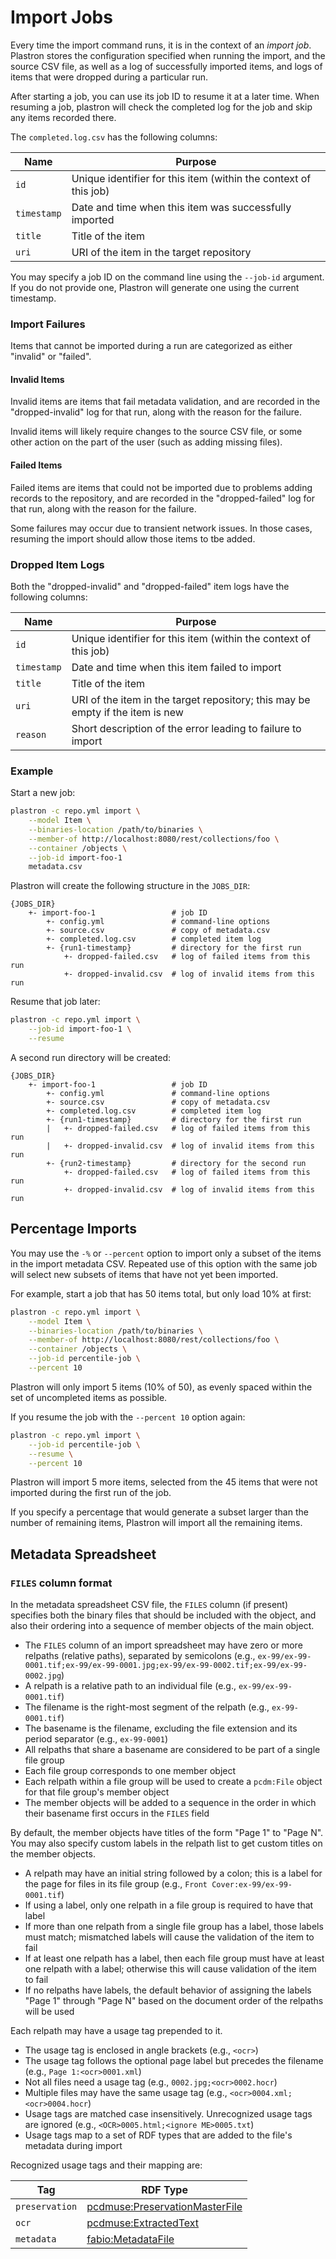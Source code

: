 # Import Jobs

Every time the import command runs, it is in the context of an _import job_. 
Plastron stores the configuration specified when running the import, and 
the source CSV file, as well as a log of successfully imported items, and 
logs of items that were dropped during a particular run.

After starting a job, you can use its job ID to resume it at a later time. When
resuming a job, plastron will check the completed log for the job and skip any
items recorded there.

The `completed.log.csv` has the following columns:

| Name        | Purpose                                                          |
|-------------|------------------------------------------------------------------|
| `id`        | Unique identifier for this item (within the context of this job) |
| `timestamp` | Date and time when this item was successfully imported           |
| `title`     | Title of the item                                                |
| `uri`       | URI of the item in the target repository                         |

You may specify a job ID on the command line using the `--job-id` argument. If
you do not provide one, Plastron will generate one using the current timestamp.

### Import Failures

Items that cannot be imported during a run are categorized as either
"invalid" or "failed".

#### Invalid Items

Invalid items are items that fail metadata validation, and are recorded in
the "dropped-invalid" log for that run, along with the reason for the failure.

Invalid items will likely require changes to the source CSV file, or some other
action on the part of the user (such as adding missing files).

#### Failed Items

Failed items are items that could not be imported due to problems adding
records to the repository, and are recorded in the "dropped-failed" log for that
run, along with the reason for the failure.

Some failures may occur due to transient network issues. In those cases,
resuming the import should allow those items to tbe added.

### Dropped Item Logs

Both the "dropped-invalid" and "dropped-failed" item logs have the following
columns:

| Name        | Purpose                                                                        |
|-------------|--------------------------------------------------------------------------------|
| `id`        | Unique identifier for this item (within the context of this job)               |
| `timestamp` | Date and time when this item failed to import                                  |
| `title`     | Title of the item                                                              |
| `uri`       | URI of the item in the target repository; this may be empty if the item is new |
| `reason`    | Short description of the error leading to failure to import                    |

### Example

Start a new job:

```bash
plastron -c repo.yml import \
    --model Item \
    --binaries-location /path/to/binaries \
    --member-of http://localhost:8080/rest/collections/foo \
    --container /objects \
    --job-id import-foo-1
    metadata.csv
```

Plastron will create the following structure in the `JOBS_DIR`:

```
{JOBS_DIR}
    +- import-foo-1                 # job ID
        +- config.yml               # command-line options
        +- source.csv               # copy of metadata.csv
        +- completed.log.csv        # completed item log
        +- {run1-timestamp}         # directory for the first run
            +- dropped-failed.csv   # log of failed items from this run
            +- dropped-invalid.csv  # log of invalid items from this run
```

Resume that job later:

```bash
plastron -c repo.yml import \
    --job-id import-foo-1 \
    --resume
```

A second run directory will be created:

```
{JOBS_DIR}
    +- import-foo-1                 # job ID
        +- config.yml               # command-line options
        +- source.csv               # copy of metadata.csv
        +- completed.log.csv        # completed item log
        +- {run1-timestamp}         # directory for the first run
        |   +- dropped-failed.csv   # log of failed items from this run
        |   +- dropped-invalid.csv  # log of invalid items from this run
        +- {run2-timestamp}         # directory for the second run
            +- dropped-failed.csv   # log of failed items from this run
            +- dropped-invalid.csv  # log of invalid items from this run
```

## Percentage Imports

You may use the `-%` or `--percent` option to import only a subset of the items
in the import metadata CSV. Repeated use of this option with the same job will
select new subsets of items that have not yet been imported.

For example, start a job that has 50 items total, but only load 10% at first:

```bash
plastron -c repo.yml import \
    --model Item \
    --binaries-location /path/to/binaries \
    --member-of http://localhost:8080/rest/collections/foo \
    --container /objects \
    --job-id percentile-job \
    --percent 10
```

Plastron will only import 5 items (10% of 50), as evenly spaced within the set of
uncompleted items as possible.

If you resume the job with the `--percent 10` option again:

```bash
plastron -c repo.yml import \
    --job-id percentile-job \
    --resume \
    --percent 10
```

Plastron will import 5 more items, selected from the 45 items that were not
imported during the first run of the job.

If you specify a percentage that would generate a subset larger than the number
of remaining items, Plastron will import all the remaining items.

## Metadata Spreadsheet

### `FILES` column format

In the metadata spreadsheet CSV file, the `FILES` column (if present) 
specifies both the binary files that should be included with the object, 
and also their ordering into a sequence of member objects of the main object.

* The `FILES` column of an import spreadsheet may have zero or more 
  relpaths (relative paths), separated by semicolons (e.g., 
  `ex-99/ex-99-0001.tif;ex-99/ex-99-0001.jpg;ex-99/ex-99-0002.tif;ex-99/ex-99-0002.jpg`)
* A relpath is a relative path to an individual file (e.g., 
  `ex-99/ex-99-0001.tif`)
* The filename is the right-most segment of the relpath (e.g., 
  `ex-99-0001.tif`)
* The basename is the filename, excluding the file extension and its period 
  separator (e.g., `ex-99-0001`)
* All relpaths that share a basename are considered to be part of a single 
  file group
* Each file group corresponds to one member object
* Each relpath within a file group will be used to create a `pcdm:File` 
  object for that file group's member object
* The member objects will be added to a sequence in the order in which 
  their basename first occurs in the `FILES` field

By default, the member objects have titles of the form "Page 1" to "Page 
N". You may also specify custom labels in the relpath list to get custom 
titles on the member objects.

* A relpath may have an initial string followed by a colon; this is a label 
  for the page for files in its file group (e.g.,
  `Front Cover:ex-99/ex-99-0001.tif`)
* If using a label, only one relpath in a file group is required to have that 
  label
* If more than one relpath from a single file group has a label, those labels 
  must match; mismatched labels will cause the validation of the item to fail
* If at least one relpath has a label, then each file group must have at 
  least one relpath with a label; otherwise this will cause validation of 
  the item to fail
* If no relpaths have labels, the default behavior of assigning the labels 
  "Page 1" through "Page N" based on the document order of the relpaths 
  will be used

Each relpath may have a usage tag prepended to it.

* The usage tag is enclosed in angle brackets (e.g., `<ocr>`)
* The usage tag follows the optional page label but precedes the filename 
  (e.g., `Page 1:<ocr>0001.xml`)
* Not all files need a usage tag (e.g., `0002.jpg;<ocr>0002.hocr`)
* Multiple files may have the same usage tag (e.g.,
  `<ocr>0004.xml;<ocr>0004.hocr`)
* Usage tags are matched case insensitively. Unrecognized usage tags are 
  ignored (e.g., `<OCR>0005.html;<ignore ME>0005.txt`)
* Usage tags map to a set of RDF types that are added to the file's 
  metadata during import

Recognized usage tags and their mapping are:

| Tag            | RDF Type                         |
|----------------|----------------------------------|
| `preservation` | [pcdmuse:PreservationMasterFile] |
| `ocr`          | [pcdmuse:ExtractedText]          |
| `metadata`     | [fabio:MetadataFile]             |


[pcdmuse:PreservationMasterFile]: https://pcdm.org/use#PreservationMasterFile
[pcdmuse:ExtractedText]: https://pcdm.org/use#ExtractedText
[fabio:MetadataFile]: http://purl.org/spar/fabio/MetadataFile
